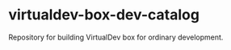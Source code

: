 virtualdev-box-dev-catalog
==========================

Repository for building VirtualDev box for ordinary development.